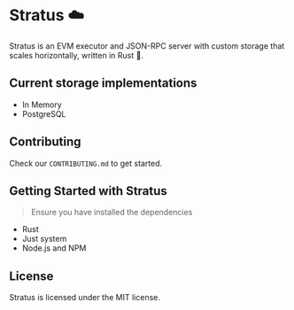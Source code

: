 # Stratus ☁️

Stratus is an EVM executor and JSON-RPC server with custom storage that scales horizontally, written in Rust 🦀.

## Current storage implementations

- In Memory
- PostgreSQL

## Contributing

Check our `CONTRIBUTING.md` to get started.

## Getting Started with Stratus

> Ensure you have installed the dependencies

- Rust
- Just system
- Node.js and NPM

## License

Stratus is licensed under the MIT license.